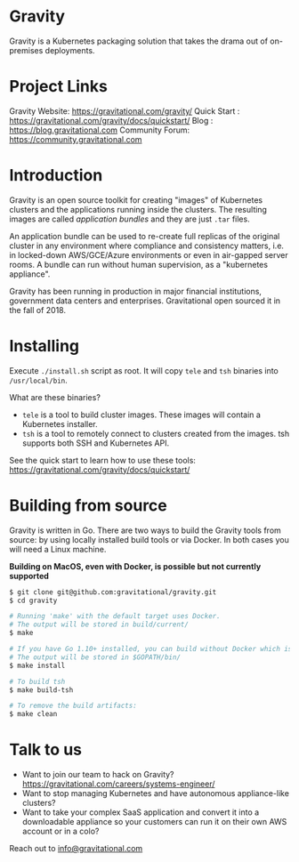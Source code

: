 Gravity
=======
Gravity is a Kubernetes packaging solution that takes the drama out of
on-premises deployments.

Project Links
==============

Gravity Website:  https://gravitational.com/gravity/
Quick Start    :  https://gravitational.com/gravity/docs/quickstart/
Blog           :  https://blog.gravitational.com
Community Forum:  https://community.gravitational.com


Introduction
============
Gravity is an open source toolkit for creating "images" of Kubernetes
clusters and the applications running inside the clusters. The resulting
images are called *application bundles* and they are just `.tar` files.

An application bundle can be used to re-create full replicas of the original
cluster in any environment where compliance and consistency matters, i.e. in 
locked-down AWS/GCE/Azure environments or even in air-gapped server rooms. A
bundle can run without human supervision, as a "kubernetes appliance".

Gravity has been running in production in major financial institutions,
government data centers and enterprises. Gravitational open sourced it in the
fall of 2018.

Installing
==========

Execute `./install.sh` script as root. It will copy `tele` and `tsh` binaries
into `/usr/local/bin`.

What are these binaries?

* `tele` is a tool to build cluster images. These images will contain
  a Kubernetes installer.
* `tsh` is a tool to remotely connect to clusters created from the images.
  tsh supports both SSH and Kubernetes API.

See the quick start to learn how to use these tools:
https://gravitational.com/gravity/docs/quickstart/

Building from source
====================
Gravity is written in Go. There are two ways to build the Gravity tools from
source: by using locally installed build tools or via Docker. In both cases
you will need a Linux machine.

**Building on MacOS, even with Docker, is possible but not currently supported**

```bash
$ git clone git@github.com:gravitational/gravity.git
$ cd gravity

# Running 'make' with the default target uses Docker.
# The output will be stored in build/current/
$ make

# If you have Go 1.10+ installed, you can build without Docker which is faster.
# The output will be stored in $GOPATH/bin/
$ make install

# To build tsh
$ make build-tsh

# To remove the build artifacts:
$ make clean
```

Talk to us
==========

* Want to join our team to hack on Gravity? https://gravitational.com/careers/systems-engineer/
* Want to stop managing Kubernetes and have autonomous appliance-like clusters?
* Want to take your complex SaaS application and convert it into a downloadable
  appliance so your customers can run it on their own AWS account or in a colo?

Reach out to info@gravitational.com
